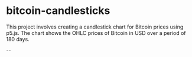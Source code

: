 # bitcoin-candlesticks
This project involves creating a candlestick chart for Bitcoin prices using p5.js. The chart shows the OHLC prices of Bitcoin in USD over a period of 180 days. 


--
